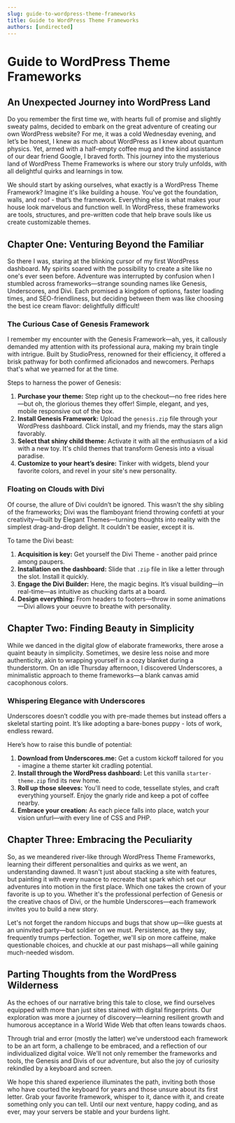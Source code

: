 ```yaml
---
slug: guide-to-wordpress-theme-frameworks
title: Guide to WordPress Theme Frameworks
authors: [undirected]
---
```



# Guide to WordPress Theme Frameworks

## An Unexpected Journey into WordPress Land

Do you remember the first time we, with hearts full of promise and slightly sweaty palms, decided to embark on the great adventure of creating our own WordPress website? For me, it was a cold Wednesday evening, and let’s be honest, I knew as much about WordPress as I knew about quantum physics. Yet, armed with a half-empty coffee mug and the kind assistance of our dear friend Google, I braved forth. This journey into the mysterious land of WordPress Theme Frameworks is where our story truly unfolds, with all delightful quirks and learnings in tow.

We should start by asking ourselves, what exactly is a WordPress Theme Framework? Imagine it's like building a house. You've got the foundation, walls, and roof - that’s the framework. Everything else is what makes your house look marvelous and function well. In WordPress, these frameworks are tools, structures, and pre-written code that help brave souls like us create customizable themes.

## Chapter One: Venturing Beyond the Familiar

So there I was, staring at the blinking cursor of my first WordPress dashboard. My spirits soared with the possibility to create a site like no one's ever seen before. Adventure was interrupted by confusion when I stumbled across frameworks—strange sounding names like Genesis, Underscores, and Divi. Each promised a kingdom of options, faster loading times, and SEO-friendliness, but deciding between them was like choosing the best ice cream flavor: delightfully difficult!

### The Curious Case of Genesis Framework

I remember my encounter with the Genesis Framework—ah, yes, it callously demanded my attention with its professional aura, making my brain tingle with intrigue. Built by StudioPress, renowned for their efficiency, it offered a brisk pathway for both confirmed aficionados and newcomers. Perhaps that's what we yearned for at the time.

Steps to harness the power of Genesis:

1. **Purchase your theme:** Step right up to the checkout—no free rides here—but oh, the glorious themes they offer! Simple, elegant, and yes, mobile responsive out of the box.
2. **Install Genesis Framework:** Upload the `genesis.zip` file through your WordPress dashboard. Click install, and my friends, may the stars align favorably.
3. **Select that shiny child theme:** Activate it with all the enthusiasm of a kid with a new toy. It's child themes that transform Genesis into a visual paradise.
4. **Customize to your heart’s desire:** Tinker with widgets, blend your favorite colors, and revel in your site's new personality.

### Floating on Clouds with Divi

Of course, the allure of Divi couldn’t be ignored. This wasn’t the shy sibling of the frameworks; Divi was the flamboyant friend throwing confetti at your creativity—built by Elegant Themes—turning thoughts into reality with the simplest drag-and-drop delight. It couldn't be easier, except it is.

To tame the Divi beast:

1. **Acquisition is key:** Get yourself the Divi Theme - another paid prince among paupers.
2. **Installation on the dashboard:** Slide that `.zip` file in like a letter through the slot. Install it quickly.
3. **Engage the Divi Builder:** Here, the magic begins. It’s visual building—in real-time—as intuitive as chucking darts at a board.
4. **Design everything:** From headers to footers—throw in some animations—Divi allows your oeuvre to breathe with personality.

## Chapter Two: Finding Beauty in Simplicity

While we danced in the digital glow of elaborate frameworks, there arose a quaint beauty in simplicity. Sometimes, we desire less noise and more authenticity, akin to wrapping yourself in a cozy blanket during a thunderstorm. On an idle Thursday afternoon, I discovered Underscores, a minimalistic approach to theme frameworks—a blank canvas amid cacophonous colors.

### Whispering Elegance with Underscores

Underscores doesn’t coddle you with pre-made themes but instead offers a skeletal starting point. It’s like adopting a bare-bones puppy - lots of work, endless reward.

Here’s how to raise this bundle of potential:

1. **Download from Underscores.me:** Get a custom kickoff tailored for you - imagine a theme starter kit cradling potential.
2. **Install through the WordPress dashboard:** Let this vanilla `starter-theme.zip` find its new home.
3. **Roll up those sleeves:** You'll need to code, tessellate styles, and craft everything yourself. Enjoy the gnarly ride and keep a pot of coffee nearby.
4. **Embrace your creation:** As each piece falls into place, watch your vision unfurl—with every line of CSS and PHP.

## Chapter Three: Embracing the Peculiarity

So, as we meandered river-like through WordPress Theme Frameworks, learning their different personalities and quirks as we went, an understanding dawned. It wasn't just about stacking a site with features, but painting it with every nuance to recreate that spark which set our adventures into motion in the first place. Which one takes the crown of your favorite is up to you. Whether it's the professional perfection of Genesis or the creative chaos of Divi, or the humble Underscores—each framework invites you to build a new story.

Let's not forget the random hiccups and bugs that show up—like guests at an uninvited party—but soldier on we must. Persistence, as they say, frequently trumps perfection. Together, we'll sip on more caffeine, make questionable choices, and chuckle at our past mishaps—all while gaining much-needed wisdom.

## Parting Thoughts from the WordPress Wilderness

As the echoes of our narrative bring this tale to close, we find ourselves equipped with more than just sites stained with digital fingerprints. Our exploration was more a journey of discovery—learning resilient growth and humorous acceptance in a World Wide Web that often leans towards chaos.

Through trial and error (mostly the latter) we’ve understood each framework to be an art form, a challenge to be embraced, and a reflection of our individualized digital voice. We'll not only remember the frameworks and tools, the Genesis and Divis of our adventure, but also the joy of curiosity rekindled by a keyboard and screen.

We hope this shared experience illuminates the path, inviting both those who have courted the keyboard for years and those unsure about its first letter. Grab your favorite framework, whisper to it, dance with it, and create something only you can tell. Until our next venture, happy coding, and as ever, may your servers be stable and your burdens light.